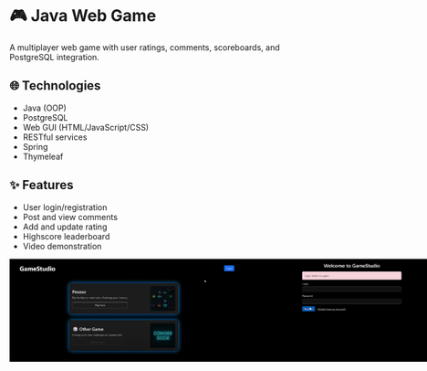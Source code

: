 # 🎮 Java Web Game

A multiplayer web game with user ratings, comments, scoreboards, and PostgreSQL integration.

## 🌐 Technologies
- Java (OOP)
- PostgreSQL
- Web GUI (HTML/JavaScript/CSS)
- RESTful services
- Spring
- Thymeleaf

## ✨ Features
- User login/registration
- Post and view comments
- Add and update rating
- Highscore leaderboard
- Video demonstration


<div style="display: flex; alighn-vertically: top;">
  <img src="game-preview/1.png" alt="Preview" width="400"/>
  <img src="game-preview/2.png" alt="Preview" width="400"/>
  <img src="game-preview/3.png" alt="Preview" width="400"/>
  <img src="game-preview/4.png" alt="Preview" width="400"/>
  <img src="game-preview/5.png" alt="Preview" width="400"/>
  <img src="game-preview/6.png" alt="Preview" width="400"/>
  <img src="game-preview/7.png" alt="Preview" width="400"/>
  <img src="game-preview/8.png" alt="Preview" width="400"/>
  <img src="game-preview/9.png" alt="Preview" width="400"/>
</div>

